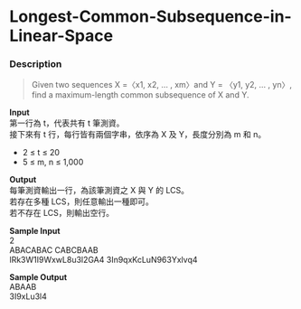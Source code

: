 # Longest-Common-Subsequence-in-Linear-Space
### Description
> Given two sequences X =〈x1, x2, … , xm〉and Y = 〈y1, y2, … , yn〉, find a maximum-length common subsequence of X and Y.  

**Input**  
第一行為 t，代表共有 t 筆測資。  
接下來有 t 行，每行皆有兩個字串，依序為 X 及 Y，長度分別為 m 和 n。  
* 2 ≤ t ≤ 20  
* 5 ≤ m, n ≤ 1,000  

**Output**  
每筆測資輸出一行，為該筆測資之 X 與 Y 的 LCS。  
若存在多種 LCS，則任意輸出一種即可。  
若不存在 LCS，則輸出空行。  

**Sample Input**  
2  
ABACABAC CABCBAAB  
lRk3W1I9WxwL8u3l2GA4 3In9qxKcLuN963Yxlvq4   

**Sample Output**  
ABAAB  
3I9xLu3l4
